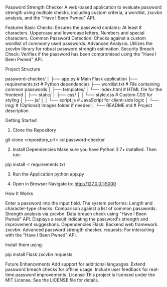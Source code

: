 Password Strength Checker
A web-based application to evaluate password strength using multiple checks, including custom criteria, a wordlist, zxcvbn analysis, and the "Have I Been Pwned" API.

Features
Basic Checks:
      Ensures the password contains:
      At least 8 characters.
      Uppercase and lowercase letters.
      Numbers and special characters.
Common Password Detection:
      Checks against a custom wordlist of commonly used passwords.
Advanced Analysis:
      Utilizes the zxcvbn library for robust password strength estimation.
Security Breach Check:
      Verifies if the password has been compromised using the "Have I Been Pwned" API.


Project Structure


password-checker/
│
├── app.py                     # Main Flask application
├── requirements.txt           # Python dependencies
├── wordlist.txt               # File containing common passwords
│
├── templates/
│   └── index.html             # HTML file for the frontend
│
├── static/
│   ├── css/
│   │   └── style.css          # Custom CSS for styling
│   ├── js/
│   │   └── script.js          # JavaScript for client-side logic
│   └── img/                   # (Optional) Images folder if needed
│
└── README.md                  # Project description



Getting Started
1. Clone the Repository

git clone <repository_url>
cd password-checker

2. Install Dependencies
Make sure you have Python 3.7+ installed. Then run:

pip install -r requirements.txt

3. Run the Application
python app.py


4. Open in Browser
Navigate to: http://127.0.0.1:5000

How It Works

Enter a password into the input field.
The system performs:
     Length and character-type checks.
     Comparison against a list of common passwords.
     Strength analysis via zxcvbn.
     Data breach check using "Have I Been Pwned" API.
     Displays a result indicating the password's strength and improvement suggestions.
Dependencies
     Flask: Backend web framework.
     zxcvbn: Advanced password strength checker.
     requests: For interacting with the "Have I Been Pwned" API.


 Install them using:

  pip install Flask zxcvbn requests


Future Enhancements
    Add support for additional languages.
    Extend password breach checks for offline usage.
    Include user feedback for real-time password improvements.
License
This project is licensed under the MIT License. See the LICENSE file for details.
